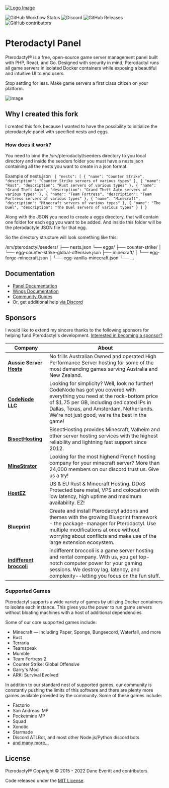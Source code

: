 [![Logo Image](https://cdn.pterodactyl.io/logos/new/pterodactyl_logo.png)](https://pterodactyl.io)

![GitHub Workflow Status](https://img.shields.io/github/actions/workflow/status/pterodactyl/panel/ci.yaml?label=Tests&style=for-the-badge&branch=1.0-develop)
![Discord](https://img.shields.io/discord/122900397965705216?label=Discord&logo=Discord&logoColor=white&style=for-the-badge)
![GitHub Releases](https://img.shields.io/github/downloads/pterodactyl/panel/latest/total?style=for-the-badge)
![GitHub contributors](https://img.shields.io/github/contributors/pterodactyl/panel?style=for-the-badge)

# Pterodactyl Panel

Pterodactyl® is a free, open-source game server management panel built with PHP, React, and Go. Designed with security
in mind, Pterodactyl runs all game servers in isolated Docker containers while exposing a beautiful and intuitive
UI to end users.

Stop settling for less. Make game servers a first class citizen on your platform.

![Image](https://cdn.pterodactyl.io/site-assets/pterodactyl_v1_demo.gif)

## Why I created this fork
I created this fork because I wanted to have the possibility to initialize the pterodactyle panel with specified nests and eggs.

### How does it work?
You need to bind the /srv/pterodactyl/seeders directory to you local directory and inside the seeders folder you must have a nests.json containing all the nests you want to create in a json format.

Example of nests.json
`` 
{
    "nests": [
        {
            "name": "Counter Strike",
            "description": "Counter Strike servers of various types"
        },
        {
            "name": "Rust",
            "description": "Rust servers of various types"
        },
        {
            "name": "Grand Theft Auto",
            "description": "Grand Theft Auto servers of various types"
        },
        {
            "name": "Team Fortress",
            "description": "Team Fortress servers of various types"
        },
        {
            "name": "Minecraft",
            "description": "Minecraft servers of various types"
        },
        {
            "name": "The Duel",
            "description": "The Duel servers of various types"
        }
    ]
}
``

Along with the JSON you need to create a eggs directory, that will contain one folder for each egg you want to be added. And inside this folder will be the pterodactyle JSON file for that egg.

So the directory structure will look something like this:

/srv/pterodactyl/seeders/
├── nests.json
└── eggs/
    ├── counter-strike/
    │   └── egg-counter-strike-global-offensive.json
    ├── minecraft/
    │   └── egg-forge-minecraft.json
    │   └── egg-vanilla-minecraft.json
    └── ...



## Documentation

* [Panel Documentation](https://pterodactyl.io/panel/1.0/getting_started.html)
* [Wings Documentation](https://pterodactyl.io/wings/1.0/installing.html)
* [Community Guides](https://pterodactyl.io/community/about.html)
* Or, get additional help [via Discord](https://discord.gg/pterodactyl)

## Sponsors

I would like to extend my sincere thanks to the following sponsors for helping fund Pterodactyl's development.
[Interested in becoming a sponsor?](https://github.com/sponsors/matthewpi)

| Company                                                                           | About                                                                                                                                                                                                                                           |
|-----------------------------------------------------------------------------------|-------------------------------------------------------------------------------------------------------------------------------------------------------------------------------------------------------------------------------------------------|
| [**Aussie Server Hosts**](https://aussieserverhosts.com/)                         | No frills Australian Owned and operated High Performance Server hosting for some of the most demanding games serving Australia and New Zealand.                                                                                                                       |
| [**CodeNode LLC**](https://codenode.gg/)                                          | Looking for simplicity? Well, look no further! CodeNode has got you covered with everything you need at the rock-bottom price of $1.75 per GB, including dedicated IPs in Dallas, Texas, and Amsterdam, Netherlands. We're not just good, we're the best in the game! |
| [**BisectHosting**](https://www.bisecthosting.com/)                               | BisectHosting provides Minecraft, Valheim and other server hosting services with the highest reliability and lightning fast support since 2012.                                                                                                                       |
| [**MineStrator**](https://minestrator.com/)                                       | Looking for the most highend French hosting company for your minecraft server? More than 24,000 members on our discord trust us. Give us a try!                                                                                                                       |
| [**HostEZ**](https://hostez.io)                                                   | US & EU Rust & Minecraft Hosting. DDoS Protected bare metal, VPS and colocation with low latency, high uptime and maximum availability. EZ!                                                                                                                           |
| [**Blueprint**](https://blueprint.zip/?utm_source=pterodactyl&utm_medium=sponsor) | Create and install Pterodactyl addons and themes with the growing Blueprint framework - the package-manager for Pterodactyl. Use multiple modifications at once without worrying about conflicts and make use of the large extension ecosystem.                       |
| [**indifferent broccoli**](https://indifferentbroccoli.com/)                      | indifferent broccoli is a game server hosting and rental company. With us, you get top-notch computer power for your gaming sessions. We destroy lag, latency, and complexity--letting you focus on the fun stuff.                                                    |

### Supported Games

Pterodactyl supports a wide variety of games by utilizing Docker containers to isolate each instance. This gives
you the power to run game servers without bloating machines with a host of additional dependencies.

Some of our core supported games include:

* Minecraft — including Paper, Sponge, Bungeecord, Waterfall, and more
* Rust
* Terraria
* Teamspeak
* Mumble
* Team Fortress 2
* Counter Strike: Global Offensive
* Garry's Mod
* ARK: Survival Evolved

In addition to our standard nest of supported games, our community is constantly pushing the limits of this software
and there are plenty more games available provided by the community. Some of these games include:

* Factorio
* San Andreas: MP
* Pocketmine MP
* Squad
* Xonotic
* Starmade
* Discord ATLBot, and most other Node.js/Python discord bots
* [and many more...](https://github.com/parkervcp/eggs)

## License

Pterodactyl® Copyright © 2015 - 2022 Dane Everitt and contributors.

Code released under the [MIT License](./LICENSE.md).
